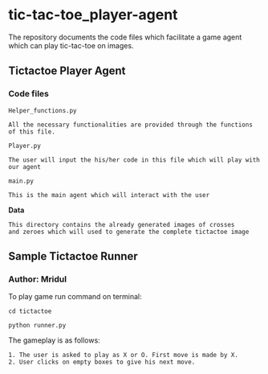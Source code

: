 # tic-tac-toe_player-agent
The repository documents the code files which facilitate a game agent which can play tic-tac-toe on images.

## Tictactoe Player Agent

### Code files
`Helper_functions.py`

    All the necessary functionalities are provided through the functions of this file. 

`Player.py`

    The user will input the his/her code in this file which will play with 
    our agent

`main.py`

    This is the main agent which will interact with the user

**Data** 

    This directory contains the already generated images of crosses 
    and zeroes which will used to generate the complete tictactoe image


## Sample Tictactoe Runner

### Author: Mridul

To play game run command on terminal:

```
cd tictactoe

python runner.py
```
The gameplay is as follows:

    1. The user is asked to play as X or O. First move is made by X.
    2. User clicks on empty boxes to give his next move.
